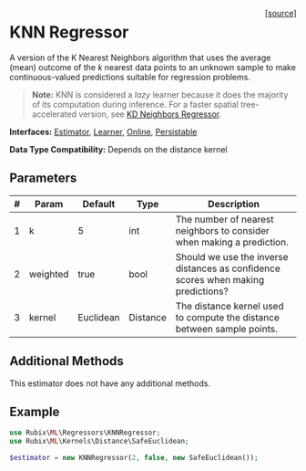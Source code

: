<span style="float:right;"><a href="https://github.com/RubixML/RubixML/blob/master/src/Regressors/KNNRegressor.php">[source]</a></span>

# KNN Regressor
A version of the K Nearest Neighbors algorithm that uses the average (mean) outcome of the *k* nearest data points to an unknown sample to make continuous-valued predictions suitable for regression problems.

> **Note:** KNN is considered a *lazy* learner because it does the majority of its computation during inference. For a faster spatial tree-accelerated version, see [KD Neighbors Regressor](kd-neighbors-regressor.md).

**Interfaces:** [Estimator](../estimator.md), [Learner](../learner.md), [Online](../online.md), [Persistable](../persistable.md)

**Data Type Compatibility:** Depends on the distance kernel

## Parameters
| # | Param | Default | Type | Description |
|---|---|---|---|---|
| 1 | k | 5 | int | The number of nearest neighbors to consider when making a prediction. |
| 2 | weighted | true | bool | Should we use the inverse distances as confidence scores when making predictions? |
| 3 | kernel | Euclidean | Distance | The distance kernel used to compute the distance between sample points. |

## Additional Methods
This estimator does not have any additional methods.

## Example
```php
use Rubix\ML\Regressors\KNNRegressor;
use Rubix\ML\Kernels\Distance\SafeEuclidean;

$estimator = new KNNRegressor(2, false, new SafeEuclidean());
```